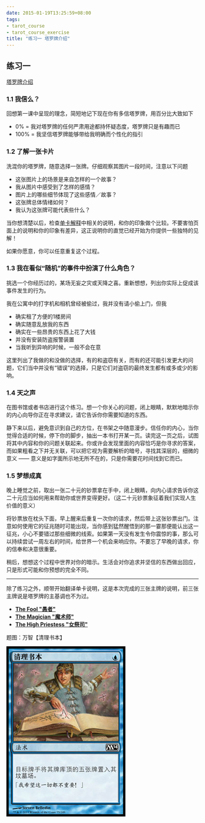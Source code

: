 ```yaml
---
date: 2015-01-19T13:25:59+08:00
tags: 
- tarot_course
- tarot_course_exercise
title: "练习一 塔罗牌介绍"
---
```


## 练习一

[塔罗牌介绍](http://inside.mcfog.wang/2015/01/tatarot-2/)

### 1.1 我信么？

回想第一课中呈现的理念，简短地记下现在你有多信塔罗牌，用百分比大致如下

+ 0% = 我对塔罗牌的任何严肃用途都持怀疑态度，塔罗牌只是有趣而已
+ 100% = 我坚信塔罗牌能够带给我明确而个性化的指引

<!--more-->

### 1.2 了解一张卡片

洗混你的塔罗牌，随意选择一张牌。仔细观察其图片一段时间，注意以下问题

+ 这张图片上的场景是来自怎样的一个故事？
+ 我从图片中感受到了怎样的感情？
+ 图片上的哪些细节体现了这些感情／故事？
+ 这张牌总体情绪如何？
+ 我认为这张牌可能代表些什么？

当你想清楚以后，检查[单卡解释](http://www.learntarot.com/cards.htm)中相关的说明，和你的印象做个比较。不要害怕页面上的说明和你的印象有差异，这正说明你的直觉已经开始为你提供一些独特的见解！

如果你愿意，你可以任意重复这个过程。

### 1.3 我在看似“随机”的事件中扮演了什么角色？

挑选一个你经历过的，某场无妄之灾或天降之喜。重新想想，列出你实际上促成该事件发生的行为。

我在公寓中的打字机和相机曾经被偷过，我并没有请小偷上门，但我

+ 确实租了方便的1楼房间
+ 确实随意乱放我的东西
+ 确实在一些昂贵的东西上花了大钱
+ 并没有安装防盗报警装置
+ 当我听到异响的时候，一般不会在意

这里列出了我做的和没做的选择，有的和盗窃有关，而有的还可能引发更大的问题，它们当中并没有“错误”的选择，只是它们对盗窃的最终发生都有或多或少的影响。

### 1.4 天之声

在图书馆或者书店进行这个练习。想一个你关心的问题，闭上眼睛，默默地暗示你的内心向导你正在寻求建议，请它告诉你你需要知道的东西。

静下来以后，避免意识到自己的方位，在书架之中随意漫步。信任你的内心，当你觉得合适的时候，停下你的脚步，抽出一本书打开某一页。读完这一页之后，试图将其中内容和你的问题关联起来。你或许会发现里面的内容恰巧是你寻求的答案，而如果粗看之下并无关联，可以把它视为需要解析的暗号，寻找其深层的，细微的意义 —— 意义是如字面所示地无所不在的，只是你需要花时间找到它而已。

### 1.5 梦想成真

晚上睡觉之前，取出一张二十元的钞票拿在手中，闭上眼睛，向内心请求告诉你这二十元应当如何用来帮助你或世界变得更好。（这二十元钞票象征着我们实现人生价值的意义）

将钞票放在枕头下面，早上醒来后重复一次你的请求，然后带上这张钞票出门。注意如何使用它的征兆随时可能出现，当你感到猛然醒悟到的那一霎那便能认出这一征兆，小心不要错过那些细微的线索。如果第一天没有发生令你震惊的事，那么可以持续尝试一周左右的时间，给世界一个机会来响应你。不要忘了早晚的请求，你的信奉和决意很重要。

稍后，想想这个过程中世界对你的暗示。生活会对你追求并坚信的东西做出回应，只是形式可能和你预想的完全不同。

---

除了练习之外，顺带开始翻译单卡说明，这是本次完成的三张主牌的说明，前三张主牌说是塔罗牌的主基调也不为过。

+ [**The Fool "愚者"**](/card/maj00/)
+ [**The Magician "魔术师"**](/card/maj01/)
+ [**The High Priestess "女祭司"**](/card/maj02/)

题图：万智【清理书本】

![](/img/2015-q1/m14-75.jpg)
